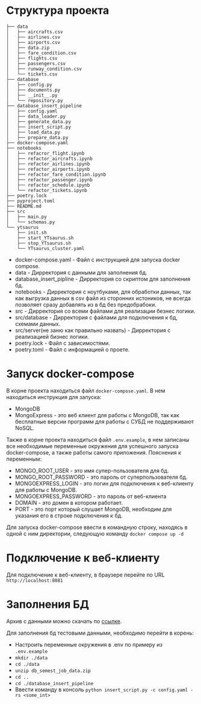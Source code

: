 # Структура проекта

```
├── data
│   ├── aircrafts.csv
│   ├── airlines.csv
│   ├── airports.csv
│   ├── data.zip
│   ├── fare_condition.csv
│   ├── flights.csv
│   ├── passengers.csv
│   ├── runway_condition.csv
│   └── tickets.csv
├── database
│   ├── config.py
│   ├── documents.py
│   ├── __init__.py
│   └── repository.py
├── database_insert_pipeline
│   ├── config.yaml
│   ├── data_loader.py
│   ├── generate_data.py
│   ├── insert_script.py
│   ├── load_data.py
│   ├── prepare_data.py
├── docker-compose.yaml
├── notebooks
│   ├── refacror_flight.ipynb
│   ├── refactor_aircrafts.ipynb
│   ├── refactor_airlines.ipynb
│   ├── refactor_airports.ipynb
│   ├── refactor_fare_condition.ipynb
│   ├── refactor_passenger.ipynb
│   ├── refactor_schedule.ipynb
│   └── refactor_tickets.ipynb
├── poetry.lock
├── pyproject.toml
├── README.md
├── src
│   ├── main.py
│   └── schemas.py
└── ytsaurus
    ├── init.sh
    ├── start_YTsaurus.sh
    ├── stop_YTsaurus.sh
    └── YTsaurus_cluster.yaml

```
- docker-compose.yaml - Файл с инструкцией для запуска docker compose.
- data - Дирректория с данными для заполнения бд.
- database_insert_pipline - Дирректория со скриптом для заполнения бд.
- notebooks - Дирректория с ноутбуками, для обработки данных, так как выгрузка данных в csv файл из сторонних истоников, не всегда позволяет сразу добавлять из в бд без предобрабоки.
- src - Дирректория со всеми файлами для реализации безнес логики.
- src/database - Дирректория с файлами для подключения к бд, схемами данных.
- src/server(не заню как правильно назвать) - Дирректория с реализацией бизнес логики.
- poetry.lock - Файл с зависимостями.
- poetry.toml - Файл с информацией о проете.


# Запуск docker-compose

В корне проекта находиться файл `docker-compose.yaml`. В нем находиться инструкция для запуска: 
- MongoDB
- MongoExpress - это веб клиент для работы с MongoDB, так как бесплатные версии программ для работы с СУБД не поддерживают NoSQL.

Также в корне проекта находиться файл `.env.example`, в нем записаны все необходимые переменные окружения для успешного запуска docker-compose, а также работы самого приложения. Пояснения к переменным:
- MONGO_ROOT_USER - это имя супер-пользователя для бд.
- MONGO_ROOT_PASSWORD - это пароль от суперпользователя бд.
- MONGOEXPRESS_LOGIN - это логин для подключения к веб-клиенту для работы с MongoDB.
- MONGOEXPRESS_PASSWORD - это пароль от веб-клиента
- DOMAIN - это домен в котором работает.
- PORT - это порт который слушает MongoDB, необходим для указания его в строке подключения к бд.

Для запуска docker-compose  ввести в командную строку, находясь в одной с ним директории, следующую команду `docker compose up -d`

# Подключение к веб-клиенту

Для подключение к веб-клиенту, в браузере перейте по URL `http://localhost:8081`

# Заполнения БД

Архив с данными можно скачать по [ссылке](https://disk.yandex.ru/d/bfcM9RSuw-ipJA). 

Для заполнения бд тестовыми данными, необходимо перейти в корень:
- Настроить переменные окружения в .env по примеру из `.env.example`
- `mkdir ./data`
- `cd ./data`
- `unzip db_semest_job_data.zip`
- `cd ..`
- `cd ./database_insert_pipeline`
- Ввести команду в консоль `python insert_script.py -c config.yaml -rs <some_int>`

